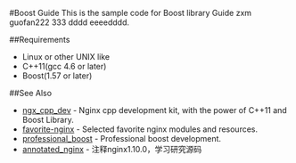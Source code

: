 #Boost Guide
This is the sample code for Boost library Guide  zxm guofan222  333 dddd eeeedddd.

##Requirements
* Linux or other UNIX like
* C++11(gcc 4.6 or later)
* Boost(1.57 or later)

##See Also
* [ngx_cpp_dev](https://github.com/chronolaw/ngx_cpp_dev) - Nginx cpp development kit, with the power of C++11 and Boost Library.
* [favorite-nginx](https://github.com/chronolaw/favorite-nginx) - Selected favorite nginx modules and resources.
* [professional_boost](https://github.com/chronolaw/professional_boost.git) - Professional boost development.
* [annotated_nginx](https://github.com/chronolaw/annotated_nginx) - 注释nginx1.10.0，学习研究源码
